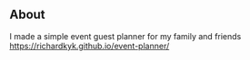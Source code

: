 ## About

I made a simple event guest planner for my family and friends  
https://richardkyk.github.io/event-planner/
